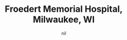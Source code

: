 ---
title: "Froedert Memorial Hospital, Milwaukee, WI"
project_id: 
date: nil
conference_id: ""
presenters:
   - peter_bandettini
summary: "Froedert Memorial Hospital, Milwaukee, WI"
file: /assets/presentations/
filename: 
layout: presentation
---
